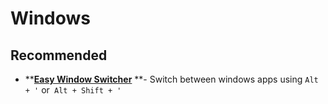 # Windows

## Recommended

* ****[**Easy Window Switcher**](https://neosmart.net/EasySwitch)** **- Switch between windows apps using `Alt + '` or` Alt + Shift + '`
